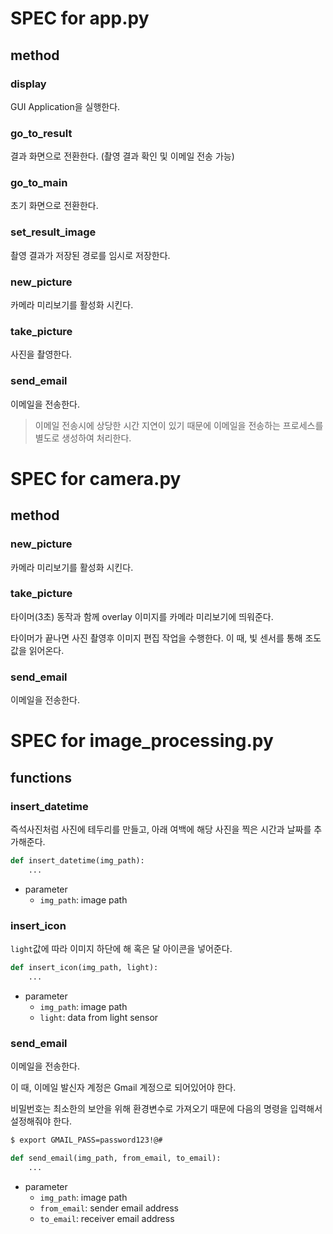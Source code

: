 # SPEC for app.py

## method

### display

GUI Application을 실행한다.

### go_to_result

결과 화면으로 전환한다. (촬영 결과 확인 및 이메일 전송 가능)

### go_to_main

초기 화면으로 전환한다.

### set_result_image

촬영 결과가 저장된 경로를 임시로 저장한다.

### new_picture

카메라 미리보기를 활성화 시킨다.

### take_picture

사진을 촬영한다.

### send_email

이메일을 전송한다.

> 이메일 전송시에 상당한 시간 지연이 있기 때문에 이메일을 전송하는 프로세스를 별도로 생성하여 처리한다.

# SPEC for camera.py

## method

### new_picture

카메라 미리보기를 활성화 시킨다.

### take_picture

타이머(3초) 동작과 함께 overlay 이미지를 카메라 미리보기에 띄워준다.

타이머가 끝나면 사진 촬영후 이미지 편집 작업을 수행한다. 이 때, 빛 센서를 통해 조도 값을 읽어온다.

### send_email

이메일을 전송한다.

# SPEC for image_processing.py

## functions

### insert_datetime

즉석사진처럼 사진에 테두리를 만들고, 아래 여백에 해당 사진을 찍은 시간과 날짜를 추가해준다.

```python
def insert_datetime(img_path):
    ...
```

- parameter
    - `img_path`: image path

### insert_icon

`light`값에 따라 이미지 하단에 해 혹은 달 아이콘을 넣어준다.

```python
def insert_icon(img_path, light):
    ...
```

- parameter
    - `img_path`: image path
    - `light`: data from light sensor

### send_email

이메일을 전송한다.

이 때, 이메일 발신자 계정은 Gmail 계정으로 되어있어야 한다.

비밀번호는 최소한의 보안을 위해 환경변수로 가져오기 때문에 다음의 명령을 입력해서 설정해줘야 한다.

```bash
$ export GMAIL_PASS=password123!@#
```

```python
def send_email(img_path, from_email, to_email):
    ...
```

- parameter
    - `img_path`: image path
    - `from_email`: sender email address
    - `to_email`: receiver email address
